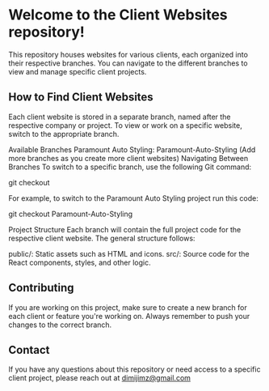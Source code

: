 <h1>Welcome to the Client Websites repository!</h1> This repository houses websites for various clients, each organized into their respective branches. You can navigate to the different branches to view and manage specific client projects.

<h2>How to Find Client Websites</h2>

Each client website is stored in a separate branch, named after the respective company or project. To view or work on a specific website, switch to the appropriate branch.

Available Branches
Paramount Auto Styling: Paramount-Auto-Styling
(Add more branches as you create more client websites)
Navigating Between Branches
To switch to a specific branch, use the following Git command:

git checkout <branch-name>

For example, to switch to the Paramount Auto Styling project run this code:

git checkout Paramount-Auto-Styling


Project Structure
Each branch will contain the full project code for the respective client website. The general structure follows:

public/: Static assets such as HTML and icons.
src/: Source code for the React components, styles, and other logic.

<h2>Contributing</h2>

If you are working on this project, make sure to create a new branch for each client or feature you're working on. Always remember to push your changes to the correct branch.

<h2>Contact</h2>

If you have any questions about this repository or need access to a specific client project, please reach out at dimijimz@gmail.com
